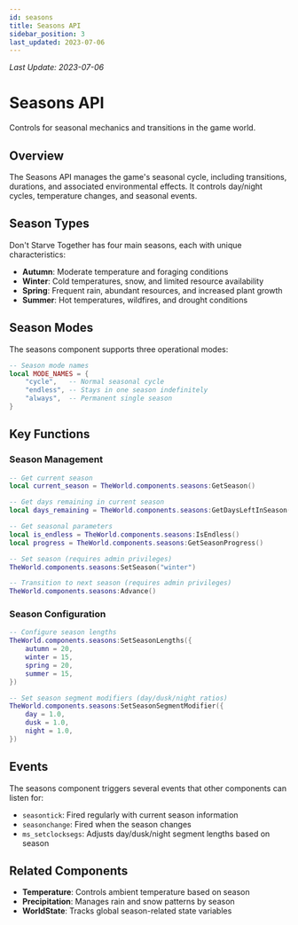 ```yaml
---
id: seasons
title: Seasons API
sidebar_position: 3
last_updated: 2023-07-06
---
```

*Last Update: 2023-07-06*
# Seasons API

Controls for seasonal mechanics and transitions in the game world.

## Overview

The Seasons API manages the game's seasonal cycle, including transitions, durations, and associated environmental effects. It controls day/night cycles, temperature changes, and seasonal events.

## Season Types

Don't Starve Together has four main seasons, each with unique characteristics:

- **Autumn**: Moderate temperature and foraging conditions
- **Winter**: Cold temperatures, snow, and limited resource availability
- **Spring**: Frequent rain, abundant resources, and increased plant growth
- **Summer**: Hot temperatures, wildfires, and drought conditions

## Season Modes

The seasons component supports three operational modes:

```lua
-- Season mode names
local MODE_NAMES = {
    "cycle",   -- Normal seasonal cycle
    "endless", -- Stays in one season indefinitely
    "always",  -- Permanent single season
}
```

## Key Functions

### Season Management

```lua
-- Get current season
local current_season = TheWorld.components.seasons:GetSeason()

-- Get days remaining in current season
local days_remaining = TheWorld.components.seasons:GetDaysLeftInSeason()

-- Get seasonal parameters
local is_endless = TheWorld.components.seasons:IsEndless()
local progress = TheWorld.components.seasons:GetSeasonProgress()

-- Set season (requires admin privileges)
TheWorld.components.seasons:SetSeason("winter")

-- Transition to next season (requires admin privileges)
TheWorld.components.seasons:Advance()
```

### Season Configuration

```lua
-- Configure season lengths
TheWorld.components.seasons:SetSeasonLengths({
    autumn = 20,
    winter = 15,
    spring = 20,
    summer = 15,
})

-- Set season segment modifiers (day/dusk/night ratios)
TheWorld.components.seasons:SetSeasonSegmentModifier({
    day = 1.0,
    dusk = 1.0,
    night = 1.0,
})
```

## Events

The seasons component triggers several events that other components can listen for:

- `seasontick`: Fired regularly with current season information
- `seasonchange`: Fired when the season changes
- `ms_setclocksegs`: Adjusts day/dusk/night segment lengths based on season

## Related Components

- **Temperature**: Controls ambient temperature based on season
- **Precipitation**: Manages rain and snow patterns by season
- **WorldState**: Tracks global season-related state variables 
